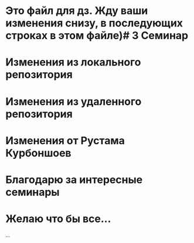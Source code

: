 # Это файл для дз. Жду ваши изменения снизу, в последующих строках в этом файле)# 3 Семинар

# Изменения из локального репозитория

# Изменения из удаленного репозитория

# Изменения от Рустама Курбоншоев

# Благодарю за интересные семинары

# Желаю что бы все...

...